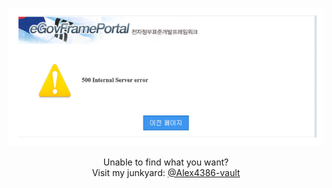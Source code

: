 <p align="center">

<img src="/egovframe-500.png" />

</p>

<p align="center">
  Unable to find what you want?<br>
  Visit my junkyard: <a href="https://github.com/Alex4386-vault">@Alex4386-vault</a>  
</p>
